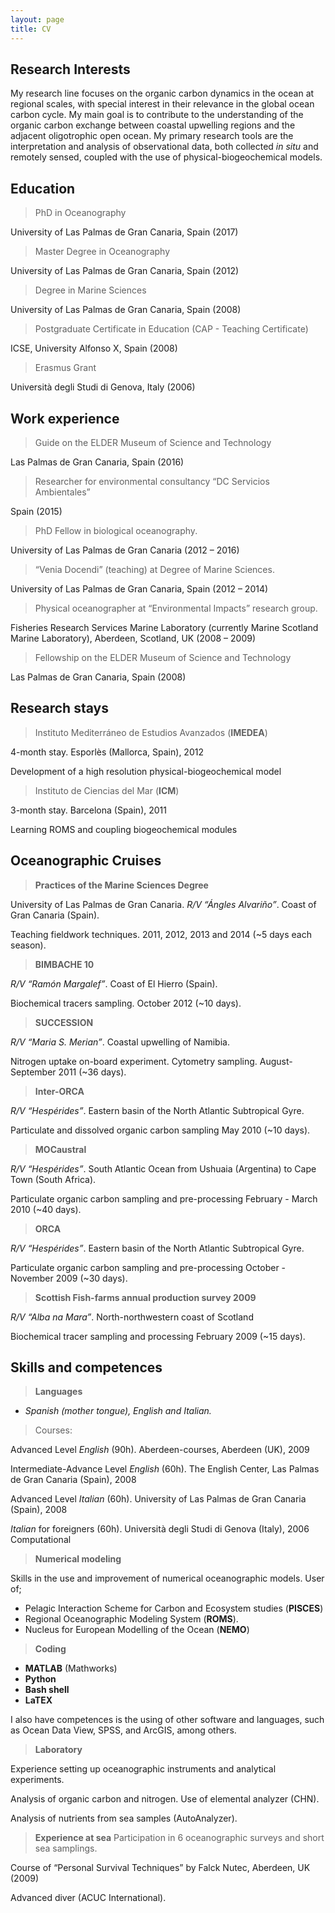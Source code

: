 ```yaml
---
layout: page
title: CV
---
```


## Research Interests

My research line focuses on the organic carbon dynamics in the ocean at regional scales, with special interest in their relevance in the global ocean carbon cycle. My main goal is to contribute to the understanding of the organic carbon exchange between coastal upwelling regions and the adjacent oligotrophic open ocean. My primary research tools are the interpretation and analysis of observational data, both collected *in situ* and remotely sensed, coupled with the use of physical-biogeochemical models.

## Education

> PhD in Oceanography

 University of Las Palmas de Gran Canaria, Spain (2017)
 
> Master Degree in Oceanography

University of Las Palmas de Gran Canaria, Spain (2012)

> Degree in Marine Sciences

University of Las Palmas de Gran Canaria, Spain (2008)

> Postgraduate Certificate in Education (CAP - Teaching Certificate)

ICSE, University Alfonso X, Spain (2008)

> Erasmus Grant

Università degli Studi di Genova, Italy (2006)

## Work experience

> Guide on the ELDER Museum of Science and Technology

Las Palmas de Gran Canaria, Spain (2016)
 
> Researcher for environmental consultancy “DC Servicios Ambientales”

Spain (2015)

> PhD Fellow in biological oceanography. 

University of Las Palmas de Gran Canaria (2012 – 2016)

> “Venia Docendi” (teaching) at Degree of Marine Sciences. 

University of Las Palmas de Gran Canaria, Spain (2012 – 2014)

> Physical oceanographer at “Environmental Impacts” research group. 

Fisheries Research Services Marine Laboratory (currently Marine Scotland Marine Laboratory), Aberdeen, Scotland, UK (2008 – 2009)

> Fellowship on the ELDER Museum of Science and Technology 

Las Palmas de Gran Canaria, Spain (2008)

## Research stays

> Instituto Mediterráneo de Estudios Avanzados (**IMEDEA**)

4-month stay. Esporlès (Mallorca, Spain), 2012

Development of a high resolution physical-biogeochemical model

> Instituto de Ciencias del Mar (**ICM**)

3-month stay. Barcelona (Spain), 2011

Learning ROMS and coupling biogeochemical modules

## Oceanographic Cruises

> **Practices of the Marine Sciences Degree** 

University of Las Palmas de Gran Canaria.
*R/V “Ángles Alvariño”*. Coast of Gran Canaria (Spain).

Teaching fieldwork techniques.
2011, 2012, 2013 and 2014 (~5 days each season).

> **BIMBACHE 10**

*R/V “Ramón Margalef”*. Coast of El Hierro (Spain).

Biochemical tracers sampling.
October 2012 (~10 days).

> **SUCCESSION**

*R/V “Maria S. Merian”*. Coastal upwelling of Namibia.

Nitrogen uptake on-board experiment. Cytometry sampling.
August-September 2011 (~36 days).

> **Inter-ORCA**

*R/V “Hespérides”*. Eastern basin of the North Atlantic Subtropical Gyre.

Particulate and dissolved organic carbon sampling
May 2010 (~10 days).

> **MOCaustral**

*R/V “Hespérides”*. South Atlantic Ocean from Ushuaia (Argentina) to Cape Town (South Africa).

Particulate organic carbon sampling and pre-processing
February - March 2010 (~40 days).

> **ORCA**

*R/V “Hespérides”*. Eastern basin of the North Atlantic Subtropical Gyre.

Particulate organic carbon sampling and pre-processing
October - November 2009 (~30 days).

> **Scottish Fish-farms annual production survey 2009**

*R/V “Alba na Mara”*. North-northwestern coast of Scotland

Biochemical tracer sampling and processing
February 2009 (~15 days).

## Skills and competences

> **Languages**

* *Spanish (mother tongue), English and Italian.*

> Courses:

Advanced Level *English* (90h). Aberdeen-courses, Aberdeen (UK), 2009

Intermediate-Advance Level *English* (60h). The English Center, Las Palmas de Gran
Canaria (Spain), 2008

Advanced Level *Italian* (60h). University of Las Palmas de Gran Canaria (Spain), 2008

*Italian* for foreigners (60h). Università degli Studi di Genova (Italy), 2006
Computational

> **Numerical modeling**

Skills in the use and improvement of numerical oceanographic models. User of; 

* Pelagic Interaction Scheme for Carbon and Ecosystem studies (**PISCES**) 
* Regional Oceanographic Modeling System (**ROMS**).
* Nucleus for European Modelling of the Ocean (**NEMO**)

> **Coding**
* **MATLAB** (Mathworks)
* **Python**
* **Bash shell**
* **LaTEX**

I also have competences is the using of other software and languages, such as Ocean Data View, SPSS, and ArcGIS, among others.

> **Laboratory**

Experience setting up oceanographic instruments and analytical experiments.

Analysis of organic carbon and nitrogen. Use of elemental analyzer (CHN).

Analysis of nutrients from sea samples (AutoAnalyzer).

> **Experience at sea**
Participation in 6 oceanographic surveys and short sea samplings.

Course of “Personal Survival Techniques” by Falck Nutec, Aberdeen, UK (2009)

Advanced diver (ACUC International).






